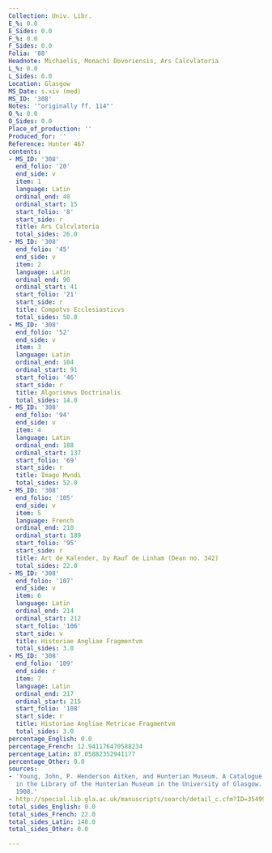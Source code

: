 ```yaml
---
Collection: Univ. Libr.
E_%: 0.0
E_Sides: 0.0
F_%: 0.0
F_Sides: 0.0
Folia: '88'
Headnote: Michaelis, Monachi Dovoriensis, Ars Calcvlatoria
L_%: 0.0
L_Sides: 0.0
Location: Glasgow
MS_Date: s.xiv (med)
MS_ID: '308'
Notes: '"originally ff. 114"'
O_%: 0.0
O_Sides: 0.0
Place_of_production: ''
Produced_for: ''
Reference: Hunter 467
contents:
- MS_ID: '308'
  end_folio: '20'
  end_side: v
  item: 1
  language: Latin
  ordinal_end: 40
  ordinal_start: 15
  start_folio: '8'
  start_side: r
  title: Ars Calcvlatoria
  total_sides: 26.0
- MS_ID: '308'
  end_folio: '45'
  end_side: v
  item: 2
  language: Latin
  ordinal_end: 90
  ordinal_start: 41
  start_folio: '21'
  start_side: r
  title: Compotvs Ecclesiasticvs
  total_sides: 50.0
- MS_ID: '308'
  end_folio: '52'
  end_side: v
  item: 3
  language: Latin
  ordinal_end: 104
  ordinal_start: 91
  start_folio: '46'
  start_side: r
  title: Algorismvs Doctrinalis
  total_sides: 14.0
- MS_ID: '308'
  end_folio: '94'
  end_side: v
  item: 4
  language: Latin
  ordinal_end: 188
  ordinal_start: 137
  start_folio: '69'
  start_side: r
  title: Imago Mvndi
  total_sides: 52.0
- MS_ID: '308'
  end_folio: '105'
  end_side: v
  item: 5
  language: French
  ordinal_end: 210
  ordinal_start: 189
  start_folio: '95'
  start_side: r
  title: Art de Kalender, by Rauf de Linham (Dean no. 342)
  total_sides: 22.0
- MS_ID: '308'
  end_folio: '107'
  end_side: v
  item: 6
  language: Latin
  ordinal_end: 214
  ordinal_start: 212
  start_folio: '106'
  start_side: v
  title: Historiae Angliae Fragmentvm
  total_sides: 3.0
- MS_ID: '308'
  end_folio: '109'
  end_side: r
  item: 7
  language: Latin
  ordinal_end: 217
  ordinal_start: 215
  start_folio: '108'
  start_side: r
  title: Historiae Angliae Metricae Fragmentvm
  total_sides: 3.0
percentage_English: 0.0
percentage_French: 12.941176470588234
percentage_Latin: 87.05882352941177
percentage_Other: 0.0
sources:
- 'Young, John, P. Henderson Aitken, and Hunterian Museum. A Catalogue of the Manuscripts
  in the Library of the Hunterian Museum in the University of Glasgow. Glasgow: Maclehose,
  1908.'
- http://special.lib.gla.ac.uk/manuscripts/search/detail_c.cfm?ID=35499
total_sides_English: 0.0
total_sides_French: 22.0
total_sides_Latin: 148.0
total_sides_Other: 0.0

---
```


